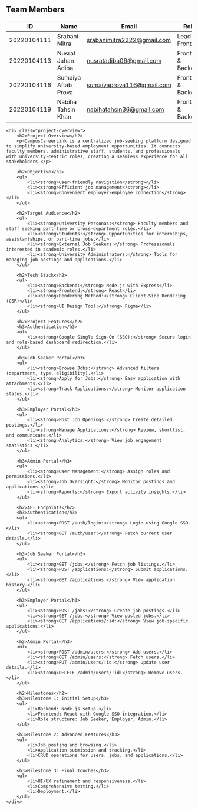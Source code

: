 <!DOCTYPE html>
<html lang="en">
<head>
    <meta charset="UTF-8">
    <meta name="viewport" content="width=device-width, initial-scale=1.0">
    <link rel="stylesheet" href="styles.css">
    <title>CampusCareerLink</title>
</head>
<body>
    <div class="table-container">
        <h2>Team Members</h2>
        <table>
            <thead>
                <tr>
                    <th>ID</th>
                    <th>Name</th>
                    <th>Email</th>
                    <th>Role</th>
                </tr>
            </thead>
            <tbody>
                <tr>
                    <td>20220104111</td>
                    <td> Srabani Mitra</td>
                    <td><a href="mailto:srabanimitra2222@gmail.com">srabanimitra2222@gmail.com</a></td>
                    <td>Lead &amp; Frontend</td>
                </tr>
                <tr>
                    <td>20220104113</td>
                    <td>Nusrat Jahan Adiba</td>
                    <td><a href="mailto:nusratadiba06@gmail.com">nusratadiba06@gmail.com</a></td>
                    <td>Frontend &amp; Backend</td>
                </tr>
                <tr>
                    <td>20220104116</td>
                    <td>Sumaiya Aftab Prova</td>
                    <td><a href="mailto:sumaiyaprova116@gmail.com">sumaiyaprova116@gmail.com</a></td>
                    <td>Frontend &amp; Backend</td>
                </tr>
                <tr>
                    <td>20220104119</td>
                    <td>Nabiha Tahsin Khan</td>
                    <td><a href="mailto:nabihatahsin36@gmail.com">nabihatahsin36@gmail.com</a></td>
                    <td>Frontend &amp; Backend</td>
                </tr>
            </tbody>
        </table>
    </div>

    <div class="project-overview">
        <h2>Project Overview</h2>
        <p>CampusCareerLink is a centralized job-seeking platform designed to simplify university-based employment opportunities. It connects faculty members, administrative staff, students, and professionals with university-centric roles, creating a seamless experience for all stakeholders.</p>

        <h2>Objective</h2>
        <ul>
            <li><strong>User-friendly navigation</strong></li>
            <li><strong>Efficient job management</strong></li>
            <li><strong>Convenient employer-employee connection</strong></li>
        </ul>

        <h2>Target Audience</h2>
        <ul>
            <li><strong>University Personas:</strong> Faculty members and staff seeking part-time or cross-department roles.</li>
            <li><strong>Students:</strong> Opportunities for internships, assistantships, or part-time jobs.</li>
            <li><strong>External Job Seekers:</strong> Professionals interested in academic roles.</li>
            <li><strong>University Administrators:</strong> Tools for managing job postings and applications.</li>
        </ul>

        <h2>Tech Stack</h2>
        <ul>
            <li><strong>Backend:</strong> Node.js with Express</li>
            <li><strong>Frontend:</strong> React</li>
            <li><strong>Rendering Method:</strong> Client-Side Rendering (CSR)</li>
            <li><strong>UI Design Tool:</strong> Figma</li>
        </ul>

        <h2>Project Features</h2>
        <h3>Authentication</h3>
        <ul>
            <li><strong>Google Single Sign-On (SSO):</strong> Secure login and role-based dashboard redirection.</li>
        </ul>

        <h3>Job Seeker Portal</h3>
        <ul>
            <li><strong>Browse Jobs:</strong> Advanced filters (department, type, eligibility).</li>
            <li><strong>Apply for Jobs:</strong> Easy application with attachments.</li>
            <li><strong>Track Applications:</strong> Monitor application status.</li>
        </ul>

        <h3>Employer Portal</h3>
        <ul>
            <li><strong>Post Job Openings:</strong> Create detailed postings.</li>
            <li><strong>Manage Applications:</strong> Review, shortlist, and communicate.</li>
            <li><strong>Analytics:</strong> View job engagement statistics.</li>
        </ul>

        <h3>Admin Portal</h3>
        <ul>
            <li><strong>User Management:</strong> Assign roles and permissions.</li>
            <li><strong>Job Oversight:</strong> Monitor postings and applications.</li>
            <li><strong>Reports:</strong> Export activity insights.</li>
        </ul>

        <h2>API Endpoints</h2>
        <h3>Authentication</h3>
        <ul>
            <li><strong>POST /auth/login:</strong> Login using Google SSO.</li>
            <li><strong>GET /auth/user:</strong> Fetch current user details.</li>
        </ul>

        <h3>Job Seeker Portal</h3>
        <ul>
            <li><strong>GET /jobs:</strong> Fetch job listings.</li>
            <li><strong>POST /applications:</strong> Submit applications.</li>
            <li><strong>GET /applications:</strong> View application history.</li>
        </ul>

        <h3>Employer Portal</h3>
        <ul>
            <li><strong>POST /jobs:</strong> Create job postings.</li>
            <li><strong>GET /jobs:</strong> View posted jobs.</li>
            <li><strong>GET /applications/:id:</strong> View job-specific applications.</li>
        </ul>

        <h3>Admin Portal</h3>
        <ul>
            <li><strong>POST /admin/users:</strong> Add users.</li>
            <li><strong>GET /admin/users:</strong> Fetch users.</li>
            <li><strong>PUT /admin/users/:id:</strong> Update user details.</li>
            <li><strong>DELETE /admin/users/:id:</strong> Remove users.</li>
        </ul>

        <h2>Milestones</h2>
        <h3>Milestone 1: Initial Setup</h3>
        <ul>
            <li>Backend: Node.js setup.</li>
            <li>Frontend: React with Google SSO integration.</li>
            <li>Role structure: Job Seeker, Employer, Admin.</li>
        </ul>

        <h3>Milestone 2: Advanced Features</h3>
        <ul>
            <li>Job posting and browsing.</li>
            <li>Application submission and tracking.</li>
            <li>CRUD operations for users, jobs, and applications.</li>
        </ul>

        <h3>Milestone 3: Final Touches</h3>
        <ul>
            <li>UI/UX refinement and responsiveness.</li>
            <li>Comprehensive testing.</li>
            <li>Deployment.</li>
        </ul>
    </div>
</body>
</html>
